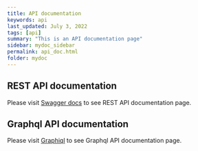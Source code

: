 ```yaml
---
title: API documentation
keywords: api
last_updated: July 3, 2022
tags: [api]
summary: "This is an API documentation page"
sidebar: mydoc_sidebar
permalink: api_doc.html
folder: mydoc
---
```


## REST API documentation

Please visit [Swagger docs](https://api.adminix.io/api-docs/index.html) to see REST API documentation page.

## Graphql API documentation

Please visit [Graphiql](https://api.adminix.io/api/v1/graphql) to see Graphql API documentation page.
